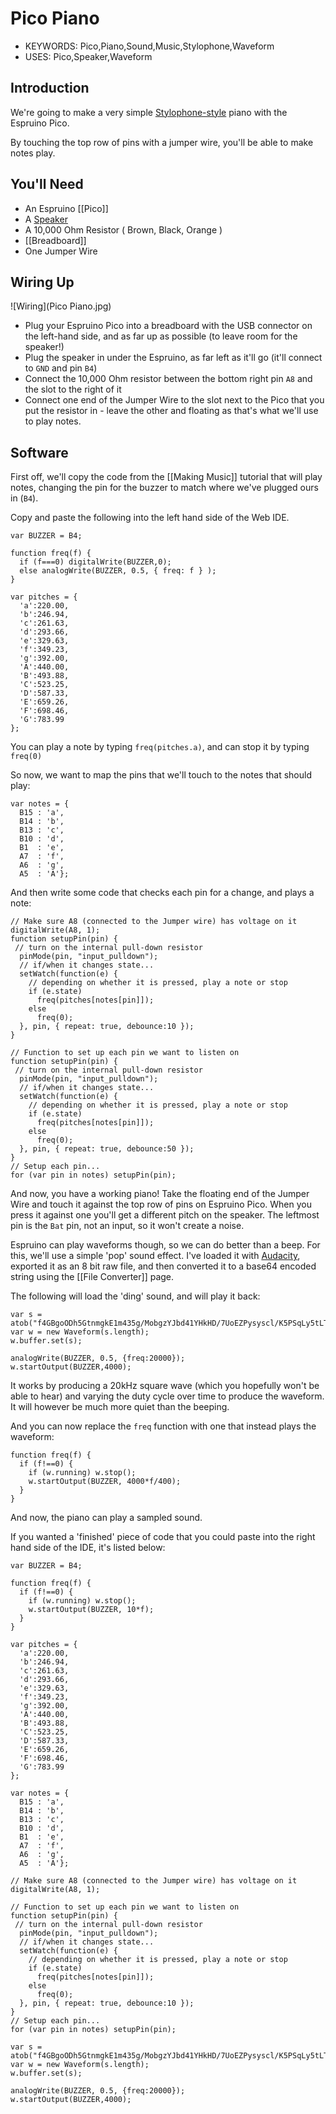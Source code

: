 <!--- Copyright (c) 2015 Gordon Williams, Pur3 Ltd. See the file LICENSE for copying permission. -->
Pico Piano
=========

* KEYWORDS: Pico,Piano,Sound,Music,Stylophone,Waveform
* USES: Pico,Speaker,Waveform

Introduction
-----------

We're going to make a very simple [Stylophone-style](http://en.wikipedia.org/wiki/Stylophone) piano with the Espruino Pico.

By touching the top row of pins with a jumper wire, you'll be able to make notes play.

You'll Need
----------

* An Espruino [[Pico]]
* A [Speaker](/Speaker)
* A 10,000 Ohm Resistor ( Brown, Black, Orange )
* [[Breadboard]]
* One Jumper Wire

Wiring Up
--------

![Wiring](Pico Piano.jpg)

* Plug your Espruino Pico into a breadboard with the USB connector on the left-hand side, and as far up as possible (to leave room for the speaker!)
* Plug the speaker in under the Espruino, as far left as it'll go (it'll connect to `GND` and pin `B4`)
* Connect the 10,000 Ohm resistor between the bottom right pin `A8` and the slot to the right of it
* Connect one end of the Jumper Wire to the slot next to the Pico that you put the resistor in - leave the other and floating as that's what we'll use to play notes.

Software
-------

First off, we'll copy the code from the [[Making Music]] tutorial that will play notes, changing the pin for the buzzer to match where we've plugged ours in (`B4`).

Copy and paste the following into the left hand side of the Web IDE.

```
var BUZZER = B4;

function freq(f) { 
  if (f===0) digitalWrite(BUZZER,0);
  else analogWrite(BUZZER, 0.5, { freq: f } );
}

var pitches = {
  'a':220.00,
  'b':246.94,
  'c':261.63,
  'd':293.66,
  'e':329.63,
  'f':349.23,
  'g':392.00,
  'A':440.00,
  'B':493.88,
  'C':523.25,
  'D':587.33,
  'E':659.26,
  'F':698.46,
  'G':783.99
};
```

You can play a note by typing `freq(pitches.a)`, and can stop it by typing `freq(0)`

So now, we want to map the pins that we'll touch to the notes that should play:

```
var notes = {
  B15 : 'a',
  B14 : 'b',
  B13 : 'c',
  B10 : 'd',
  B1  : 'e',
  A7  : 'f',
  A6  : 'g',
  A5  : 'A'};
```

And then write some code that checks each pin for a change, and plays a note:

```
// Make sure A8 (connected to the Jumper wire) has voltage on it
digitalWrite(A8, 1); 
function setupPin(pin) {
 // turn on the internal pull-down resistor
  pinMode(pin, "input_pulldown");
  // if/when it changes state...
  setWatch(function(e) {
    // depending on whether it is pressed, play a note or stop
    if (e.state)
      freq(pitches[notes[pin]]);
    else
      freq(0);
  }, pin, { repeat: true, debounce:10 });
}

// Function to set up each pin we want to listen on
function setupPin(pin) {
 // turn on the internal pull-down resistor
  pinMode(pin, "input_pulldown");
  // if/when it changes state...
  setWatch(function(e) {
    // depending on whether it is pressed, play a note or stop
    if (e.state)
      freq(pitches[notes[pin]]);
    else
      freq(0);
  }, pin, { repeat: true, debounce:50 });
}
// Setup each pin...
for (var pin in notes) setupPin(pin);
```

And now, you have a working piano! Take the floating end of the Jumper Wire and touch it against the top row of pins on Espruino Pico. When you press it against one you'll get a different pitch on the speaker. The leftmost pin is the `Bat` pin, not an input, so it won't create a noise.

Espruino can play waveforms though, so we can do better than a beep. For this, we'll use a simple 'pop' sound effect. I've loaded it with [Audacity](http://audacity.sourceforge.net/), exported it as an 8 bit raw file, and then converted it to a base64 encoded string using the [[File Converter]] page.

The following will load the 'ding' sound, and will play it back:

```
var s = atob("f4GBgoODh5GtnmgkE1m435g/MobgzYJbd41YHkHD/7UoEZPysyscl/K5PSqLy5tLToqdfHGdrXI1V7vUeiVIqceEUG2kmWVfj6qIWFuKpZFpXXiXknNthZB9cH6LgG5vgJKSdWF7oZVoXHuRioJ8c3iJjHtweomLf3JygpCHdHOCiYJ8fYCBg4ODgn53d4CGiIZ8cHGAjo1+dn6Jh3pzeoWHfXd8hYd8d3+Gg3t1e4F9d36KiHp0fYZ+cneLlol3cnyEgXt8g4WBeXV8hoqDdnOCjoNxc4aRhnd3f4J6cXmNlIJxd4mKeXJ5iI2Denh9fX1/f4B/g4N2bnuSlYJzdoOIgXp7g4V+dnmDhoF9gIF+eHqDioJyb3+Oi3xzeIOHgXp7gIB+fH+DgHt8hIh/cnOEjoVzb32Mi3pxeYeLf3N2hIqBdXaBhoB7fYSGfXZ7hYeAeXl9goJ9e36BgYGCgoF8e4GDgHp6f4ODgHo=");
var w = new Waveform(s.length);
w.buffer.set(s);

analogWrite(BUZZER, 0.5, {freq:20000}); 
w.startOutput(BUZZER,4000);
```

It works by producing a 20kHz square wave (which you hopefully won't be able to hear) and varying the duty cycle over time to produce the waveform. It will however be much more quiet than the beeping.

And you can now replace the `freq` function with one that instead plays the waveform:

```
function freq(f) { 
  if (f!==0) {
    if (w.running) w.stop();
    w.startOutput(BUZZER, 4000*f/400);
  }
}
```

And now, the piano can play a sampled sound.

If you wanted a 'finished' piece of code that you could paste into the right hand side of the IDE, it's listed below:

```
var BUZZER = B4;

function freq(f) { 
  if (f!==0) {
    if (w.running) w.stop();
    w.startOutput(BUZZER, 10*f);
  }
}

var pitches = {
  'a':220.00,
  'b':246.94,
  'c':261.63,
  'd':293.66,
  'e':329.63,
  'f':349.23,
  'g':392.00,
  'A':440.00,
  'B':493.88,
  'C':523.25,
  'D':587.33,
  'E':659.26,
  'F':698.46,
  'G':783.99
};

var notes = {
  B15 : 'a',
  B14 : 'b',
  B13 : 'c',
  B10 : 'd',
  B1  : 'e',
  A7  : 'f',
  A6  : 'g',
  A5  : 'A'};

// Make sure A8 (connected to the Jumper wire) has voltage on it
digitalWrite(A8, 1); 

// Function to set up each pin we want to listen on
function setupPin(pin) {
 // turn on the internal pull-down resistor
  pinMode(pin, "input_pulldown");
  // if/when it changes state...
  setWatch(function(e) {
    // depending on whether it is pressed, play a note or stop
    if (e.state)
      freq(pitches[notes[pin]]);
    else
      freq(0);
  }, pin, { repeat: true, debounce:10 });
}
// Setup each pin...
for (var pin in notes) setupPin(pin);

var s = atob("f4GBgoODh5GtnmgkE1m435g/MobgzYJbd41YHkHD/7UoEZPysyscl/K5PSqLy5tLToqdfHGdrXI1V7vUeiVIqceEUG2kmWVfj6qIWFuKpZFpXXiXknNthZB9cH6LgG5vgJKSdWF7oZVoXHuRioJ8c3iJjHtweomLf3JygpCHdHOCiYJ8fYCBg4ODgn53d4CGiIZ8cHGAjo1+dn6Jh3pzeoWHfXd8hYd8d3+Gg3t1e4F9d36KiHp0fYZ+cneLlol3cnyEgXt8g4WBeXV8hoqDdnOCjoNxc4aRhnd3f4J6cXmNlIJxd4mKeXJ5iI2Denh9fX1/f4B/g4N2bnuSlYJzdoOIgXp7g4V+dnmDhoF9gIF+eHqDioJyb3+Oi3xzeIOHgXp7gIB+fH+DgHt8hIh/cnOEjoVzb32Mi3pxeYeLf3N2hIqBdXaBhoB7fYSGfXZ7hYeAeXl9goJ9e36BgYGCgoF8e4GDgHp6f4ODgHo=");
var w = new Waveform(s.length);
w.buffer.set(s);

analogWrite(BUZZER, 0.5, {freq:20000});
w.startOutput(BUZZER,4000);
```
